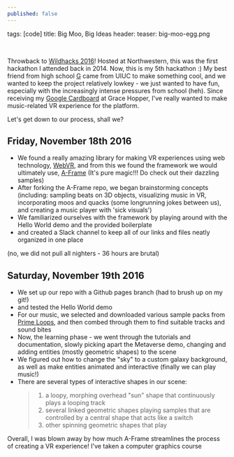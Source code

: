```yaml
---
published: false
---
```

tags: [code]
title: Big Moo, Big Ideas
header:
  teaser: big-moo-egg.png

<img src="{{ site.url }}{{ site.baseurl }}/images/big-moo-egg.png" alt="">
<img src="{{ site.url }}{{ site.baseurl }}/images/big-moo-cat.png" alt="">
<img src="{{ site.url }}{{ site.baseurl }}/images/big-moo-dog.png" alt="">
<img src="{{ site.url }}{{ site.baseurl }}/images/big-moo-shapes.png" alt="">

Throwback to <a href="http://wildhacks.org/" target="_blank">Wildhacks 2016</a>!  Hosted at Northwestern, this was the first hackathon I attended back in 2014.  Now, this is my 5th hackathon :)  My best friend from high school <a href="https://github.com/gmnicke2" target="_blank">G</a> came from UIUC to make something cool, and we wanted to keep the project relatively lowkey - we just wanted to have fun, especially with the increasingly intense pressures from school (heh).  Since receiving my <a href="https://vr.google.com/cardboard/" target="_blank">Google Cardboard</a> at Grace Hopper, I've really wanted to make music-related VR experience for the platform.

Let's get down to our process, shall we?

## Friday, November 18th 2016
- We found a really amazing library for making VR experiences using web technology, <a href="https://webvr.info/" target="_blank">WebVR</a>, and from this we found the framework we would ultimately use, <a href="https://aframe.io/" target="_blank">A-Frame</a> (It's pure magic!!! Do check out their dazzling samples)
- After forking the A-Frame repo, we began brainstorming concepts (including: sampling beats on 3D objects, visualizing music in VR, incorporating moos and quacks (some longrunning jokes between us), and creating a music player with 'sick visuals')
- We familiarized ourselves with the framework by playing around with the Hello World demo and the provided boilerplate
- and created a Slack channel to keep all of our links and files neatly organized in one place

(no, we did not pull all nighters - 36 hours are brutal)

## Saturday, November 19th 2016
- We set up our repo with a Github pages branch (had to brush up on my git!)
- and tested the Hello World demo
- For our music, we selected and downloaded various sample packs from <a href="https://primeloops.com/" target="_blank">Prime Loops</a>, and then combed through them to find suitable tracks and sound bites
- Now, the learning phase - we went through the tutorials and documentation, slowly picking apart the Metaverse demo, changing and adding entities (mostly geometric shapes) to the scene 
- We figured out how to change the "sky" to a custom galaxy background, as well as make entities animated and interactive (finally we can play music!)
- There are several types of interactive shapes in our scene: 
	>1. a loopy, morphing overhead "sun" shape that continuously plays a looping track
    >2. several linked geometric shapes playing samples that are controlled by a central shape that acts like a switch
    >3. other spinning geometric shapes that play 
    
Overall, I was blown away by how much A-Frame streamlines the process of creating a VR experience!  I've taken a computer graphics course

<a href=“https://devpost.com/software/big-moo-big-ideas” target=“_blank”></a>
<a href=“https://gmnicke2.github.io/big-moo-big-ideas/” target=“_blank”></a>